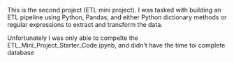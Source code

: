 This is the second project (ETL mini project). I was tasked with building an ETL pipeline using Python, Pandas, and either Python dictionary methods or regular expressions to extract and transform the data.

Unfortunately I was only able to compelte the ETL_Mini_Project_Starter_Code.ipynb, and didn't have the time toi complete database
